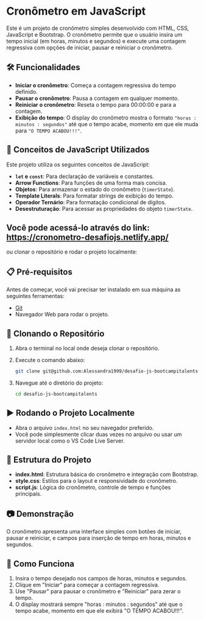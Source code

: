 # Cronômetro em JavaScript

Este é um projeto de cronômetro simples desenvolvido com HTML, CSS, JavaScript e Bootstrap. O cronômetro permite que o usuário insira um tempo inicial (em horas, minutos e segundos) e execute uma contagem regressiva com opções de iniciar, pausar e reiniciar o cronômetro.

## 🛠️ Funcionalidades

- **Iniciar o cronômetro**: Começa a contagem regressiva do tempo definido.
- **Pausar o cronômetro**: Pausa a contagem em qualquer momento.
- **Reiniciar o cronômetro**: Reseta o tempo para 00:00:00 e para a contagem.
- **Exibição do tempo**: O display do cronômetro mostra o formato `"horas : minutos : segundos"` até que o tempo acabe, momento em que ele muda para `"O TEMPO ACABOU!!!"`.

## 🧰 Conceitos de JavaScript Utilizados

Este projeto utiliza os seguintes conceitos de JavaScript:

- **`let` e `const`**: Para declaração de variáveis e constantes.
- **Arrow Functions**: Para funções de uma forma mais concisa.
- **Objetos**: Para armazenar o estado do cronômetro (`timerState`).
- **Template Literals**: Para formatar strings de exibição do tempo.
- **Operador Ternário**: Para formatação condicional de dígitos.
- **Desestruturação**: Para acessar as propriedades do objeto `timerState`.

## Você pode acessá-lo através do link: https://cronometro-desafiojs.netlify.app/

ou clonar o repositório e rodar o projeto localmente:

## 📋 Pré-requisitos

Antes de começar, você vai precisar ter instalado em sua máquina as seguintes ferramentas:
- [Git](https://git-scm.com)
- Navegador Web para rodar o projeto.

## 🚀 Clonando o Repositório

1. Abra o terminal no local onde deseja clonar o repositório.
2. Execute o comando abaixo:

   ```bash
   git clone git@github.com:Alessandra1999/desafio-js-bootcampitalents.git

3. Navegue até o diretório do projeto:

   ```bash
   cd desafio-js-bootcampitalents

## ▶️ Rodando o Projeto Localmente

- Abra o arquivo `index.html` no seu navegador preferido.
- Você pode simplesmente clicar duas vezes no arquivo ou usar um servidor local como o VS Code Live Server.

## 📄 Estrutura do Projeto

- **index.html**: Estrutura básica do cronômetro e integração com Bootstrap.
- **style.css**: Estilos para o layout e responsividade do cronômetro.
- **script.js**: Lógica do cronômetro, controle de tempo e funções principais.

## 📷 Demonstração

O cronômetro apresenta uma interface simples com botões de iniciar, pausar e reiniciar, e campos para inserção de tempo em horas, minutos e segundos.

## 📝 Como Funciona

1. Insira o tempo desejado nos campos de horas, minutos e segundos.
2. Clique em "Iniciar" para começar a contagem regressiva.
3. Use "Pausar" para pausar o cronômetro e "Reiniciar" para zerar o tempo.
4. O display mostrará sempre "horas : minutos : segundos" até que o tempo acabe, momento em que ele exibirá "O TEMPO ACABOU!!!".

